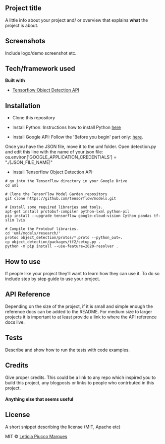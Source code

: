 ## Project title
A little info about your project and/ or overview that explains **what** the project is about.

## Screenshots
Include logo/demo screenshot etc.

## Tech/framework used
<b>Built with</b>
- [Tensorflow Object Detection API](https://electron.atom.io)

## Installation

- Clone this repository

- Install Python: Instructions how to install Python [here](https://www.python.org/downloads/)

- Install Google API: Follow the 'Before you begin' part only: [here](https://cloud.google.com/vision/docs/quickstart-client-libraries).

Once you have the JSON file, move it to the uml folder. Open detection.py and edit this line with the name of your json file:
os.environ['GOOGLE_APPLICATION_CREDENTIALS'] = "./[JSON_FILE_NAME]"

- Install Tensorflow Object Detection API: 
```
# go into the TensorFlow directory in your Google Drive
cd uml

# Clone the TensorFlow Model Garden repository
git clone https://github.com/tensorflow/models.git

# Install some required libraries and tools.
apt-get install protobuf-compiler python-lxml python-pil
pip install --upgrade tensorflow google-cloud-vision Cython pandas tf-slim lvis

# Compile the Protobuf libraries.
cd 'uml/models/research/'
protoc object_detection/protos/*.proto --python_out=.
cp object_detection/packages/tf2/setup.py .
python -m pip install --use-feature=2020-resolver .
```

## How to use
If people like your project they’ll want to learn how they can use it. To do so include step by step guide to use your project.

## API Reference
Depending on the size of the project, if it is small and simple enough the reference docs can be added to the README. For medium size to larger projects it is important to at least provide a link to where the API reference docs live.

## Tests
Describe and show how to run the tests with code examples.

## Credits
Give proper credits. This could be a link to any repo which inspired you to build this project, any blogposts or links to people who contrbuted in this project. 

#### Anything else that seems useful

## License
A short snippet describing the license (MIT, Apache etc)

MIT © [Leticia Piucco Marques]()

